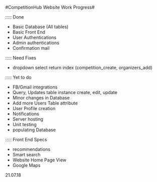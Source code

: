 #CompetitionHub Website Work Progress#

::::: Done
- Basic Database (All tables)
- Basic Front End
- User Authentications
- Admin authentications
- Confirmation mail

::::: Need Fixes
- dropdown select return index (competition_create, organizers_add)

::::: Yet to do
- FB/Gmail integrations
- Query, Updates table instance create, edit, update
- Minor changes in Database
- Add more Users Table attribute 
- User Profile creation
- Notifications
- Server hosting
- Unit testing
- populating Database

::::: Front End Specs
- recommendations
- Smart search
- Website Home Page View
- Google Maps

21.07.18